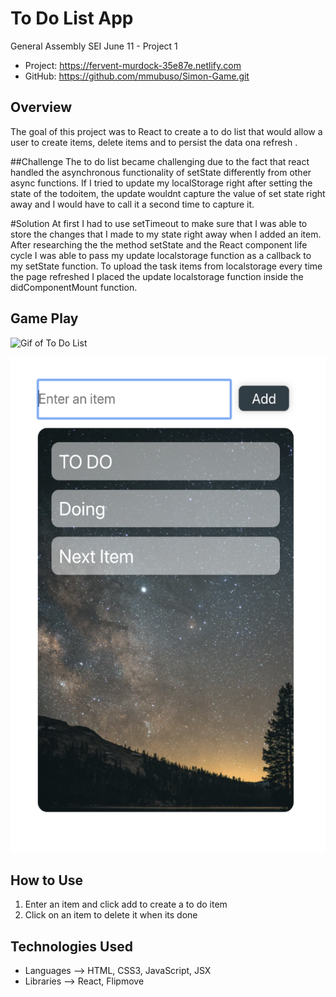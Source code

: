 # To Do List App
General Assembly SEI June 11 - Project 1


- Project: https://fervent-murdock-35e87e.netlify.com
- GitHub: https://github.com/mmubuso/Simon-Game.git

## Overview
The goal of this project was to React to create a to do list that would allow a user to create items, delete items and to persist the data ona refresh . 

##Challenge
The to do list became challenging due to the fact that react handled the asynchronous functionality of setState differently from other async functions. If I tried to update my localStorage right after setting the state of the todoitem, the update wouldnt capture the value of set state right away and I would have to call it a second time to capture it.

#Solution
At first I had to use setTimeout to make sure that I was able to store the changes that I made to my state right away when I added an item. After researching the the method setState and the React component life cycle I was able to pass my update localstorage function as a callback to my setState function. 
To upload the task items from localstorage every time the page refreshed I  placed the update localstorage function inside the didComponentMount function. 

## Game Play
![Gif of To Do List](https://media.giphy.com/media/duWkvOqNRZoX07zl7L/giphy.gif)

![Picture of To Do List](https://github.com/mmubuso/React-To-Do-List/blob/master/react-to-do-list.png)


## How to Use
1. Enter an item and click add to create a to do item
2. Click on an item to delete it when its done



## Technologies Used
- Languages --> HTML, CSS3, JavaScript, JSX
- Libraries --> React, Flipmove







